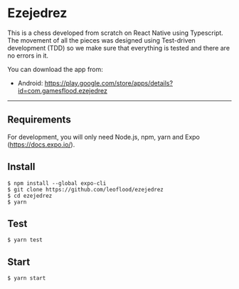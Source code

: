 # Ezejedrez

This is a chess developed from scratch on React Native using Typescript.
The movement of all the pieces was designed using Test-driven development (TDD) so we make sure that everything is tested and there are no errors in it.

You can download the app from:

- Android: https://play.google.com/store/apps/details?id=com.gamesflood.ezejedrez

---

## Requirements

For development, you will only need Node.js, npm, yarn and Expo (https://docs.expo.io/).

## Install

    $ npm install --global expo-cli
    $ git clone https://github.com/leoflood/ezejedrez
    $ cd ezejedrez
    $ yarn

## Test

    $ yarn test

## Start

    $ yarn start
